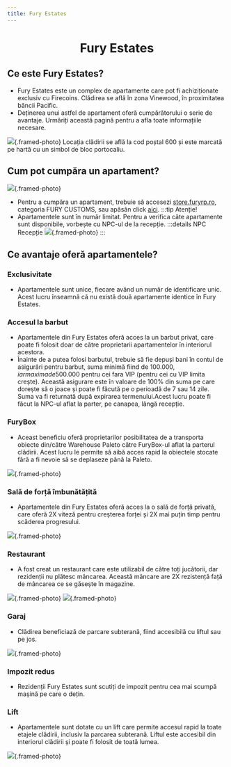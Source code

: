 ```yaml
---
title: Fury Estates
---
```


# <span class="title-font"><center>Fury Estates</center></span>

## <span class="header-font">Ce este Fury Estates?</span>

- Fury Estates este un complex de apartamente care pot fi achiziționate exclusiv cu Firecoins. Clădirea se află în zona Vinewood, în proximitatea băncii Pacific.
- Deținerea unui astfel de apartament oferă cumpărătorului o serie de avantaje. Urmăriți această pagină pentru a afla toate informațiile necesare.

![](https://i.imgur.com/1EUdVU2.png){.framed-photo}
Locația clădirii se află la cod poștal 600 și este marcată pe hartă cu un simbol de bloc portocaliu.

## <span class="header-font">Cum pot cumpăra un apartament?</span>

![](https://i.imgur.com/uRNgmaP.jpeg){.framed-photo}

- Pentru a cumpăra un apartament, trebuie să accesezi [store.furyrp.ro](https://store.furyrp.ro/package/6888790), categoria FURY CUSTOMS, sau apăsân click [aici](https://store.furyrp.ro/package/6888790).
:::tip Atenție!
- Apartamentele sunt în număr limitat. Pentru a verifica câte apartamente sunt disponibile, vorbește cu NPC-ul de la recepție.
:::details NPC Recepție
![](https://i.imgur.com/ONKf5ho.png){.framed-photo}
:::

## <span class="header-font">Ce avantaje oferă apartamentele?</span>

### <span class="title-font">Exclusivitate</span>
- Apartamentele sunt unice, fiecare având un număr de identificare unic. Acest lucru înseamnă că nu există două apartamente identice în Fury Estates.

### <span class="title-font">Accesul la barbut</span>
- Apartamentele din Fury Estates oferă acces la un barbut privat, care poate fi folosit doar de către proprietarii apartamentelor în interiorul acestora.
- Înainte de a putea folosi barbutul, trebuie să fie depuși bani în contul de asigurări pentru barbut, suma minimă fiind de 100.000$, iar maxima de 500.000$ pentru cei fara VIP (pentru cei cu VIP limita crește). Această asigurare este în valoare de 100% din suma pe care dorește să o joace și poate fi făcută pe o perioadă de 7 sau 14 zile. Suma va fi returnată după expirarea termenului.Acest lucru poate fi făcut la NPC-ul aflat la parter, pe canapea, lângă recepție.

### <span class="title-font">FuryBox</span>
- Aceast beneficiu oferă proprietarilor posibilitatea de a transporta obiecte din/către Warehouse Paleto către FuryBox-ul aflat la parterul clădirii. Acest lucru le permite să aibă acces rapid la obiectele stocate fără a fi nevoie să se deplaseze până la Paleto.

![](https://i.imgur.com/vQ5XrRM.png){.framed-photo}

### <span class="header-font">Sală de forță îmbunătățită</span>
- Apartamentele din Fury Estates oferă acces la o sală de forță privată, care oferă 2X viteză pentru creșterea forței și 2X mai puțin timp pentru scăderea progresului.

![](https://i.imgur.com/9hHjRBc.png){.framed-photo}

### <span class="header-font">Restaurant</span>
- A fost creat un restaurant care este utilizabil de către toți jucătorii, dar rezidenții nu plătesc mâncarea. Această mâncare are 2X rezistență față de mâncarea ce se găsește în magazine.

![](https://i.imgur.com/b7UHx9D.png){.framed-photo}
![](https://i.imgur.com/VrNKDhr.png){.framed-photo}


### <span class="header-font">Garaj</span>
- Clădirea beneficiază de parcare subterană, fiind accesibilă cu liftul sau pe jos.

![](https://i.imgur.com/96q6smb.png){.framed-photo}

### Impozit redus
- Rezidenții Fury Estates sunt scutiți de impozit pentru cea mai scumpă mașină pe care o dețin.

### <span class="title-font">Lift</span>
- Apartamentele sunt dotate cu un lift care permite accesul rapid la toate etajele clădirii, inclusiv la parcarea subterană. Liftul este accesibil din interiorul clădirii și poate fi folosit de toată lumea.

![](https://i.imgur.com/ldbDswK.png){.framed-photo}
